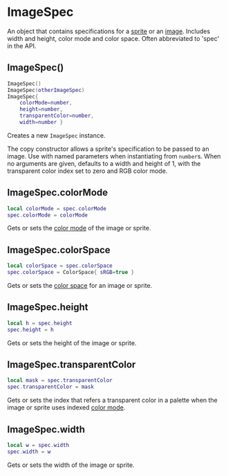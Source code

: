 # ImageSpec

An object that contains specifications for a [sprite](sprite.md#sprite) or an [image](image.md#image). Includes width and height, color mode and color space. Often abbreviated to 'spec' in the API.

## ImageSpec()

```lua
ImageSpec()
ImageSpec(otherImageSpec)
ImageSpec{
    colorMode=number,
    height=number,
    transparentColor=number,
    width=number }
```

Creates a new `ImageSpec` instance.

The copy constructor allows a sprite's specification to be passed to an image. Use with named parameters when instantiating from `number`s. When no arguments are given, defaults to a width and height of 1, with the transparent color index set to zero and RGB color mode.

## ImageSpec.colorMode

```lua
local colorMode = spec.colorMode
spec.colorMode = colorMode
```

Gets or sets the [color mode](colormode.md#colormode) of the image or sprite.

## ImageSpec.colorSpace

```lua
local colorSpace = spec.colorSpace
spec.colorSpace = ColorSpace{ sRGB=true }
```

Gets or sets the [color space](colorspace.md#colorspace) for an image or sprite.

## ImageSpec.height

```lua
local h = spec.height
spec.height = h
```

Gets or sets the height of the image or sprite.

## ImageSpec.transparentColor

```lua
local mask = spec.transparentColor
spec.transparentColor = mask
```

Gets or sets the index that refers a transparent color in a palette when the image or sprite uses indexed [color mode](colormode.md#colormode).

## ImageSpec.width

```lua
local w = spec.width
spec.width = w
```

Gets or sets the width of the image or sprite.